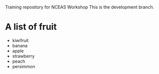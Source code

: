 Training repository for NCEAS Workshop
This is the development branch.

# A list of fruit
* kiwifruit
* banana
* apple
* strawberry
* peach
* persimmon